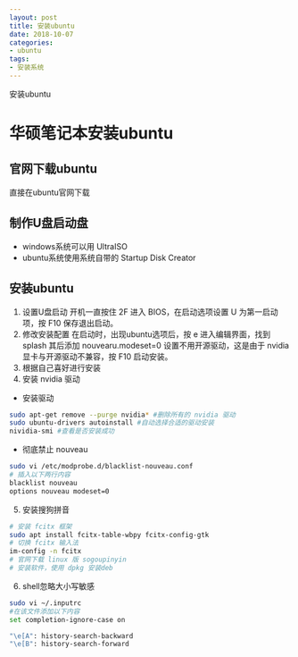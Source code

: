 ```yaml
---
layout: post
title: 安装ubuntu
date: 2018-10-07
categories:
- ubuntu
tags:
- 安装系统
---
```

安装ubuntu
<!--more-->

# 华硕笔记本安装ubuntu
## 官网下载ubuntu
直接在ubuntu官网下载
## 制作U盘启动盘
- windows系统可以用 UltraISO
- ubuntu系统使用系统自带的 Startup Disk Creator
## 安装ubuntu
1. 设置U盘启动
开机一直按住 2F 进入 BIOS，在启动选项设置 U 为第一启动项，按 F10 保存退出启动。
2. 修改安装配置
在启动时，出现ubuntu选项后，按 e 进入编辑界面，找到 splash 其后添加 nouvearu.modeset=0 设置不用开源驱动，这是由于 nvidia 显卡与开源驱动不兼容，按 F10 启动安装。
3. 根据自己喜好进行安装
4. 安装 nvidia 驱动
- 安装驱动
```bash
sudo apt-get remove --purge nvidia* #删除所有的 nvidia 驱动
sudo ubuntu-drivers autoinstall #自动选择合适的驱动安装
nividia-smi #查看是否安装成功
```
- 彻底禁止 nouveau 
```bash 
sudo vi /etc/modprobe.d/blacklist-nouveau.conf 
# 插入以下两行内容
blacklist nouveau
options nouveau modeset=0
```
5. 安装搜狗拼音
```bash
# 安装 fcitx 框架
sudo apt install fcitx-table-wbpy fcitx-config-gtk
# 切换 fcitx 输入法
im-config -n fcitx
# 官网下载 linux 版 sogoupinyin
# 安装软件，使用 dpkg 安装deb
```
6. shell忽略大小写敏感
```bash
sudo vi ~/.inputrc 
#在该文件添加以下内容
set completion-ignore-case on

"\e[A": history-search-backward
"\e[B": history-search-forward
```